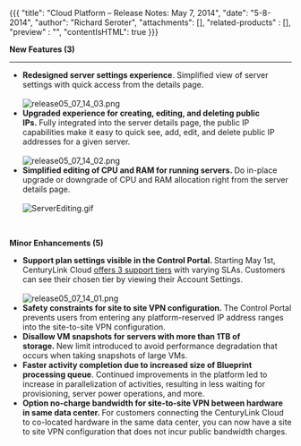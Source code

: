 {{{
  "title": "Cloud Platform – Release Notes: May 7, 2014",
  "date": "5-8-2014",
  "author": "Richard Seroter",
  "attachments": [],
  "related-products" : [],
  "preview" : "",
  "contentIsHTML": true
}}}

<p><strong>New Features (3)</strong>
</p>
<hr />
<ul>
  <li><strong>Redesigned server settings experience</strong>. Simplified view of server settings with quick access from the details page.
    <br />
    <br /><img src="https://t3n.zendesk.com/attachments/token/xfsNpZKCD27Ck5uNI9aX6T1eq/?name=release05_07_14_03.png" alt="release05_07_14_03.png" />
  </li>
  <li><strong>Upgraded experience for creating, editing, and deleting public IPs.&nbsp;</strong>Fully integrated into the server details page, the public IP capabilities make it easy to quick see, add, edit, and delete public IP addresses for a given server.
    <br
    />
    <br /><img src="https://t3n.zendesk.com/attachments/token/RxhxxfoMOeMWBXYVUP2he9Vqj/?name=release05_07_14_02.png" alt="release05_07_14_02.png" />
  </li>
  <li><strong>Simplified editing of CPU and RAM for running servers.&nbsp;</strong>Do in-place upgrade or downgrade of CPU and RAM allocation right from the server details page.
    <br />
    <br /><img src="https://t3n.zendesk.com/attachments/token/mUf0rdgE9eW53ElyzAYMVETzG/?name=ServerEditing.gif" alt="ServerEditing.gif" />
  </li>
</ul>
<p>&nbsp;</p>
<p><strong>Minor Enhancements (5)</strong>
</p>
<ul>
  <li><strong>Support plan settings visible in the Control Portal.&nbsp;</strong>Starting May 1st, CenturyLink Cloud <a href="http://www.centurylinkcloud.com/products/support/options" target="_blank">offers 3 support tiers</a> with varying SLAs. Customers
    can see their chosen tier by viewing their Account Settings.
    <br />
    <br /><img src="https://t3n.zendesk.com/attachments/token/DN05FBH5ahuo4IxwqngaQF6tk/?name=release05_07_14_01.png" alt="release05_07_14_01.png" />
  </li>
  <li><strong>Safety constraints for site to site VPN configuration.&nbsp;</strong>The Control Portal prevents users from entering any platform-reserved IP address ranges into the site-to-site VPN configuration.</li>
  <li><strong>Disallow VM snapshots for servers with more than 1TB of storage.&nbsp;</strong>New limit introduced to avoid performance degradation that occurs when taking snapshots of large VMs.</li>
  <li><strong>Faster activity completion due to increased size of Blueprint processing queue</strong>. Continued improvements in the platform led to increase in parallelization of activities, resulting in less waiting for provisioning, server power operations,
    and more.</li>
  <li><strong>Option no-charge bandwidth for site-to-site VPN between hardware in same data center.&nbsp;</strong>For customers connecting the CenturyLink Cloud to co-located hardware in the same data center, you can now have a site to site VPN configuration
    that does not incur public bandwidth charges.</li>
</ul>